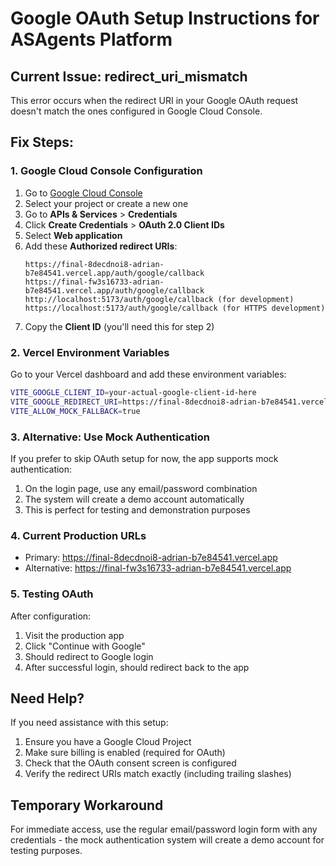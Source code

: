 # Google OAuth Setup Instructions for ASAgents Platform

## Current Issue: redirect_uri_mismatch

This error occurs when the redirect URI in your Google OAuth request doesn't match the ones configured in Google Cloud Console.

## Fix Steps:

### 1. Google Cloud Console Configuration

1. Go to [Google Cloud Console](https://console.cloud.google.com/)
2. Select your project or create a new one
3. Go to **APIs & Services** > **Credentials**
4. Click **Create Credentials** > **OAuth 2.0 Client IDs**
5. Select **Web application**
6. Add these **Authorized redirect URIs**:
   ```
   https://final-8decdnoi8-adrian-b7e84541.vercel.app/auth/google/callback
   https://final-fw3s16733-adrian-b7e84541.vercel.app/auth/google/callback
   http://localhost:5173/auth/google/callback (for development)
   https://localhost:5173/auth/google/callback (for HTTPS development)
   ```
7. Copy the **Client ID** (you'll need this for step 2)

### 2. Vercel Environment Variables

Go to your Vercel dashboard and add these environment variables:

```bash
VITE_GOOGLE_CLIENT_ID=your-actual-google-client-id-here
VITE_GOOGLE_REDIRECT_URI=https://final-8decdnoi8-adrian-b7e84541.vercel.app/auth/google/callback
VITE_ALLOW_MOCK_FALLBACK=true
```

### 3. Alternative: Use Mock Authentication

If you prefer to skip OAuth setup for now, the app supports mock authentication:

1. On the login page, use any email/password combination
2. The system will create a demo account automatically
3. This is perfect for testing and demonstration purposes

### 4. Current Production URLs

- Primary: https://final-8decdnoi8-adrian-b7e84541.vercel.app
- Alternative: https://final-fw3s16733-adrian-b7e84541.vercel.app

### 5. Testing OAuth

After configuration:
1. Visit the production app
2. Click "Continue with Google"
3. Should redirect to Google login
4. After successful login, should redirect back to the app

## Need Help?

If you need assistance with this setup:
1. Ensure you have a Google Cloud Project
2. Make sure billing is enabled (required for OAuth)
3. Check that the OAuth consent screen is configured
4. Verify the redirect URIs match exactly (including trailing slashes)

## Temporary Workaround

For immediate access, use the regular email/password login form with any credentials - the mock authentication system will create a demo account for testing purposes.
